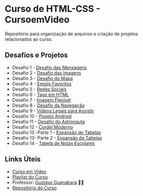 # Curso de HTML-CSS - CursoemVideo
Repositório para organização de arquivos e criação de projetos relacionados ao curso.

## Desafios e Projetos
* Desafio 1 - [Desafio das Mensagens](https://joaoncr.github.io/html-css/desafios/d01/index.html)
* Desafio 2 - [Desafio das Imagens](https://joaoncr.github.io/html-css/desafios/d02/index.html)
* Desafio 3 - [Desafio do Mapa](https://joaoncr.github.io/html-css/desafios/d03/index.html)
* Desafio 4 - [Emojis Favoritos](https://joaoncr.github.io/html-css/desafios/d04/index.html)
* Desafio 5 - [Redes Sociais](https://joaoncr.github.io/html-css/desafios/d05/index.html)
* Desafio 6 - [Tags em HTML](https://joaoncr.github.io/html-css/desafios/d06/index.html)
* Desafio 7 - [Imagem Flexível](https://joaoncr.github.io/html-css/desafios/d07/index.html)
* Desafio 8 - [Desafio da Navegação](https://joaoncr.github.io/html-css/desafios/d08/index.html)
* Desafio 9 - [Vídeos Legais para Assistir](https://joaoncr.github.io/html-css/desafios/d09/index.html)
* Desafio 10 - [Projeto Android](https://joaoncr.github.io/html-css/desafios/d10/android-site.html)
* Desafio 11 - [Desafio do Astronauta](https://joaoncr.github.io/html-css/desafios/d01/index.html)
* Desafio 12 - [Cordel Moderno](https://joaoncr.github.io/html-css/desafios/d12/index.html)
* Desafio 13 -Parte 1 - [Expansão de Tabelas](https://joaoncr.github.io/html-css/desafios/d13/pt1.html)
* Desafio 13- Parte 2 - [Expansão de Tabelas](https://joaoncr.github.io/html-css/desafios/d13/pt2.html)
* Desafio 14 - [Tabela de Notas Escolares](https://joaoncr.github.io/html-css/desafios/d14/index.html)

## Links Úteis

* [Curso em Vídeo](https://www.cursoemvideo.com/)
* [Playlist do Curso](https://www.youtube.com/playlist?list=PLHz_AreHm4dkZ9-atkcmcBaMZdmLHft8n)
* Professor: [Gustavo Guanabara](https://github.com/gustavoguanabara) 🖖🏻
* [Repositório do Curso](https://github.com/gustavoguanabara/html-css)
